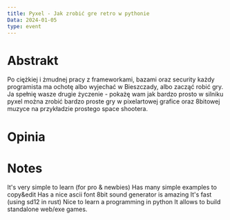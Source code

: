 ```yaml
---
title: Pyxel - Jak zrobić gre retro w pythonie
Data: 2024-01-05
type: event
---
```

# Abstrakt
Po ciężkiej i żmudnej pracy z frameworkami, bazami oraz security każdy programista ma ochotę albo wyjechać w Bieszczady, albo zacząć robić gry. Ja spełnię wasze drugie życzenie - pokażę wam jak bardzo prosto w silniku pyxel można zrobić bardzo proste gry w pixelartowej grafice oraz 8bitowej muzyce na przykładzie prostego space shootera.
# Opinia

# Notes
It's very simple to learn (for pro & newbies) 
Has many simple examples to copy&edit
Has a nice ascii font
8bit sound generator is amazing
It's fast (using sd12 in rust)
Nice to learn a programming in python
It allows to build standalone web/exe games.
